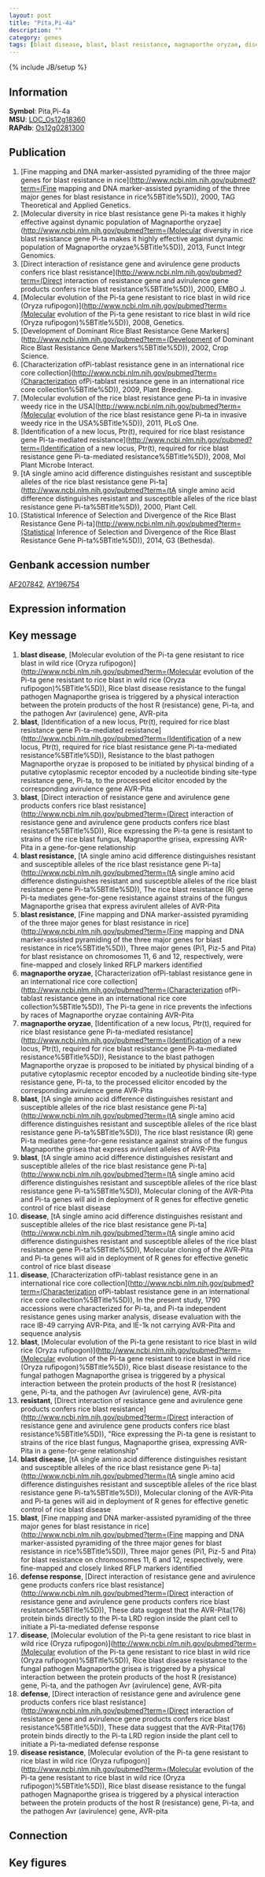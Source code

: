 ```yaml
---
layout: post
title: "Pita,Pi-4a"
description: ""
category: genes
tags: [blast disease, blast, blast resistance, magnaporthe oryzae, disease, resistant, defense response, defense, disease resistance, Gene]
---
```

{% include JB/setup %}

## Information
__Symbol__: Pita,Pi-4a  
__MSU__: [LOC_Os12g18360](http://rice.plantbiology.msu.edu/cgi-bin/ORF_infopage.cgi?orf=LOC_Os12g18360)  
__RAPdb__: [Os12g0281300](http://rapdb.dna.affrc.go.jp/viewer/gbrowse_details/irgsp1?name=Os12g0281300)  

## Publication
1. [Fine mapping and DNA marker-assisted pyramiding of the three major genes for blast resistance in rice](http://www.ncbi.nlm.nih.gov/pubmed?term=(Fine mapping and DNA marker-assisted pyramiding of the three major genes for blast resistance in rice%5BTitle%5D)), 2000, TAG Theoretical and Applied Genetics.
2. [Molecular diversity in rice blast resistance gene Pi-ta makes it highly effective against dynamic population of Magnaporthe oryzae](http://www.ncbi.nlm.nih.gov/pubmed?term=(Molecular diversity in rice blast resistance gene Pi-ta makes it highly effective against dynamic population of Magnaporthe oryzae%5BTitle%5D)), 2013, Funct Integr Genomics.
3. [Direct interaction of resistance gene and avirulence gene products confers rice blast resistance](http://www.ncbi.nlm.nih.gov/pubmed?term=(Direct interaction of resistance gene and avirulence gene products confers rice blast resistance%5BTitle%5D)), 2000, EMBO J.
4. [Molecular evolution of the Pi-ta gene resistant to rice blast in wild rice (Oryza rufipogon)](http://www.ncbi.nlm.nih.gov/pubmed?term=(Molecular evolution of the Pi-ta gene resistant to rice blast in wild rice (Oryza rufipogon)%5BTitle%5D)), 2008, Genetics.
5. [Development of Dominant Rice Blast Resistance Gene Markers](http://www.ncbi.nlm.nih.gov/pubmed?term=(Development of Dominant Rice Blast Resistance Gene Markers%5BTitle%5D)), 2002, Crop Science.
6. [Characterization ofPi-tablast resistance gene in an international rice core collection](http://www.ncbi.nlm.nih.gov/pubmed?term=(Characterization ofPi-tablast resistance gene in an international rice core collection%5BTitle%5D)), 2009, Plant Breeding.
7. [Molecular evolution of the rice blast resistance gene Pi-ta in invasive weedy rice in the USA](http://www.ncbi.nlm.nih.gov/pubmed?term=(Molecular evolution of the rice blast resistance gene Pi-ta in invasive weedy rice in the USA%5BTitle%5D)), 2011, PLoS One.
8. [Identification of a new locus, Ptr(t), required for rice blast resistance gene Pi-ta-mediated resistance](http://www.ncbi.nlm.nih.gov/pubmed?term=(Identification of a new locus, Ptr(t), required for rice blast resistance gene Pi-ta-mediated resistance%5BTitle%5D)), 2008, Mol Plant Microbe Interact.
9. [tA single amino acid difference distinguishes resistant and susceptible alleles of the rice blast resistance gene Pi-ta](http://www.ncbi.nlm.nih.gov/pubmed?term=(tA single amino acid difference distinguishes resistant and susceptible alleles of the rice blast resistance gene Pi-ta%5BTitle%5D)), 2000, Plant Cell.
10. [Statistical Inference of Selection and Divergence of the Rice Blast Resistance Gene Pi-ta](http://www.ncbi.nlm.nih.gov/pubmed?term=(Statistical Inference of Selection and Divergence of the Rice Blast Resistance Gene Pi-ta%5BTitle%5D)), 2014, G3 (Bethesda).

## Genbank accession number
[AF207842](http://www.ncbi.nlm.nih.gov/nuccore/AF207842), [AY196754](http://www.ncbi.nlm.nih.gov/nuccore/AY196754)

## Expression information

## Key message
1. __blast disease__, [Molecular evolution of the Pi-ta gene resistant to rice blast in wild rice (Oryza rufipogon)](http://www.ncbi.nlm.nih.gov/pubmed?term=(Molecular evolution of the Pi-ta gene resistant to rice blast in wild rice (Oryza rufipogon)%5BTitle%5D)), Rice blast disease resistance to the fungal pathogen Magnaporthe grisea is triggered by a physical interaction between the protein products of the host R (resistance) gene, Pi-ta, and the pathogen Avr (avirulence) gene, AVR-pita
2. __blast__, [Identification of a new locus, Ptr(t), required for rice blast resistance gene Pi-ta-mediated resistance](http://www.ncbi.nlm.nih.gov/pubmed?term=(Identification of a new locus, Ptr(t), required for rice blast resistance gene Pi-ta-mediated resistance%5BTitle%5D)), Resistance to the blast pathogen Magnaporthe oryzae is proposed to be initiated by physical binding of a putative cytoplasmic receptor encoded by a nucleotide binding site-type resistance gene, Pi-ta, to the processed elicitor encoded by the corresponding avirulence gene AVR-Pita
3. __blast__, [Direct interaction of resistance gene and avirulence gene products confers rice blast resistance](http://www.ncbi.nlm.nih.gov/pubmed?term=(Direct interaction of resistance gene and avirulence gene products confers rice blast resistance%5BTitle%5D)), Rice expressing the Pi-ta gene is resistant to strains of the rice blast fungus, Magnaporthe grisea, expressing AVR-Pita in a gene-for-gene relationship
4. __blast resistance__, [tA single amino acid difference distinguishes resistant and susceptible alleles of the rice blast resistance gene Pi-ta](http://www.ncbi.nlm.nih.gov/pubmed?term=(tA single amino acid difference distinguishes resistant and susceptible alleles of the rice blast resistance gene Pi-ta%5BTitle%5D)), The rice blast resistance (R) gene Pi-ta mediates gene-for-gene resistance against strains of the fungus Magnaporthe grisea that express avirulent alleles of AVR-Pita
5. __blast resistance__, [Fine mapping and DNA marker-assisted pyramiding of the three major genes for blast resistance in rice](http://www.ncbi.nlm.nih.gov/pubmed?term=(Fine mapping and DNA marker-assisted pyramiding of the three major genes for blast resistance in rice%5BTitle%5D)), Three major genes (Pi1, Piz-5 and Pita) for blast resistance on chromosomes 11, 6 and 12, respectively, were fine-mapped and closely linked RFLP markers identified
6. __magnaporthe oryzae__, [Characterization ofPi-tablast resistance gene in an international rice core collection](http://www.ncbi.nlm.nih.gov/pubmed?term=(Characterization ofPi-tablast resistance gene in an international rice core collection%5BTitle%5D)), The Pi-ta gene in rice prevents the infections by races of Magnaporthe oryzae containing AVR-Pita
7. __magnaporthe oryzae__, [Identification of a new locus, Ptr(t), required for rice blast resistance gene Pi-ta-mediated resistance](http://www.ncbi.nlm.nih.gov/pubmed?term=(Identification of a new locus, Ptr(t), required for rice blast resistance gene Pi-ta-mediated resistance%5BTitle%5D)), Resistance to the blast pathogen Magnaporthe oryzae is proposed to be initiated by physical binding of a putative cytoplasmic receptor encoded by a nucleotide binding site-type resistance gene, Pi-ta, to the processed elicitor encoded by the corresponding avirulence gene AVR-Pita
8. __blast__, [tA single amino acid difference distinguishes resistant and susceptible alleles of the rice blast resistance gene Pi-ta](http://www.ncbi.nlm.nih.gov/pubmed?term=(tA single amino acid difference distinguishes resistant and susceptible alleles of the rice blast resistance gene Pi-ta%5BTitle%5D)), The rice blast resistance (R) gene Pi-ta mediates gene-for-gene resistance against strains of the fungus Magnaporthe grisea that express avirulent alleles of AVR-Pita
9. __blast__, [tA single amino acid difference distinguishes resistant and susceptible alleles of the rice blast resistance gene Pi-ta](http://www.ncbi.nlm.nih.gov/pubmed?term=(tA single amino acid difference distinguishes resistant and susceptible alleles of the rice blast resistance gene Pi-ta%5BTitle%5D)),  Molecular cloning of the AVR-Pita and Pi-ta genes will aid in deployment of R genes for effective genetic control of rice blast disease
10. __disease__, [tA single amino acid difference distinguishes resistant and susceptible alleles of the rice blast resistance gene Pi-ta](http://www.ncbi.nlm.nih.gov/pubmed?term=(tA single amino acid difference distinguishes resistant and susceptible alleles of the rice blast resistance gene Pi-ta%5BTitle%5D)),  Molecular cloning of the AVR-Pita and Pi-ta genes will aid in deployment of R genes for effective genetic control of rice blast disease
11. __disease__, [Characterization ofPi-tablast resistance gene in an international rice core collection](http://www.ncbi.nlm.nih.gov/pubmed?term=(Characterization ofPi-tablast resistance gene in an international rice core collection%5BTitle%5D)),  In the present study, 1790 accessions were characterized for Pi-ta, and Pi-ta independent resistance genes using marker analysis, disease evaluation with the race IB-49 carrying AVR-Pita, and IE-1k not carrying AVR-Pita and sequence analysis
12. __blast__, [Molecular evolution of the Pi-ta gene resistant to rice blast in wild rice (Oryza rufipogon)](http://www.ncbi.nlm.nih.gov/pubmed?term=(Molecular evolution of the Pi-ta gene resistant to rice blast in wild rice (Oryza rufipogon)%5BTitle%5D)), Rice blast disease resistance to the fungal pathogen Magnaporthe grisea is triggered by a physical interaction between the protein products of the host R (resistance) gene, Pi-ta, and the pathogen Avr (avirulence) gene, AVR-pita
13. __resistant__, [Direct interaction of resistance gene and avirulence gene products confers rice blast resistance](http://www.ncbi.nlm.nih.gov/pubmed?term=(Direct interaction of resistance gene and avirulence gene products confers rice blast resistance%5BTitle%5D)), "Rice expressing the Pi-ta gene is resistant to strains of the rice blast fungus, Magnaporthe grisea, expressing AVR-Pita in a gene-for-gene relationship"
14. __blast disease__, [tA single amino acid difference distinguishes resistant and susceptible alleles of the rice blast resistance gene Pi-ta](http://www.ncbi.nlm.nih.gov/pubmed?term=(tA single amino acid difference distinguishes resistant and susceptible alleles of the rice blast resistance gene Pi-ta%5BTitle%5D)),  Molecular cloning of the AVR-Pita and Pi-ta genes will aid in deployment of R genes for effective genetic control of rice blast disease
15. __blast__, [Fine mapping and DNA marker-assisted pyramiding of the three major genes for blast resistance in rice](http://www.ncbi.nlm.nih.gov/pubmed?term=(Fine mapping and DNA marker-assisted pyramiding of the three major genes for blast resistance in rice%5BTitle%5D)), Three major genes (Pi1, Piz-5 and Pita) for blast resistance on chromosomes 11, 6 and 12, respectively, were fine-mapped and closely linked RFLP markers identified
16. __defense response__, [Direct interaction of resistance gene and avirulence gene products confers rice blast resistance](http://www.ncbi.nlm.nih.gov/pubmed?term=(Direct interaction of resistance gene and avirulence gene products confers rice blast resistance%5BTitle%5D)),  These data suggest that the AVR-Pita(176) protein binds directly to the Pi-ta LRD region inside the plant cell to initiate a Pi-ta-mediated defense response
17. __disease__, [Molecular evolution of the Pi-ta gene resistant to rice blast in wild rice (Oryza rufipogon)](http://www.ncbi.nlm.nih.gov/pubmed?term=(Molecular evolution of the Pi-ta gene resistant to rice blast in wild rice (Oryza rufipogon)%5BTitle%5D)), Rice blast disease resistance to the fungal pathogen Magnaporthe grisea is triggered by a physical interaction between the protein products of the host R (resistance) gene, Pi-ta, and the pathogen Avr (avirulence) gene, AVR-pita
18. __defense__, [Direct interaction of resistance gene and avirulence gene products confers rice blast resistance](http://www.ncbi.nlm.nih.gov/pubmed?term=(Direct interaction of resistance gene and avirulence gene products confers rice blast resistance%5BTitle%5D)),  These data suggest that the AVR-Pita(176) protein binds directly to the Pi-ta LRD region inside the plant cell to initiate a Pi-ta-mediated defense response
19. __disease resistance__, [Molecular evolution of the Pi-ta gene resistant to rice blast in wild rice (Oryza rufipogon)](http://www.ncbi.nlm.nih.gov/pubmed?term=(Molecular evolution of the Pi-ta gene resistant to rice blast in wild rice (Oryza rufipogon)%5BTitle%5D)), Rice blast disease resistance to the fungal pathogen Magnaporthe grisea is triggered by a physical interaction between the protein products of the host R (resistance) gene, Pi-ta, and the pathogen Avr (avirulence) gene, AVR-pita

## Connection

## Key figures


